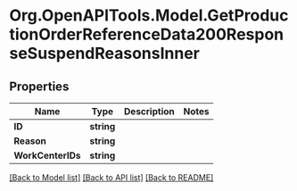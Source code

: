 # Org.OpenAPITools.Model.GetProductionOrderReferenceData200ResponseSuspendReasonsInner

## Properties

Name | Type | Description | Notes
------------ | ------------- | ------------- | -------------
**ID** | **string** |  | 
**Reason** | **string** |  | 
**WorkCenterIDs** | **string** |  | 

[[Back to Model list]](../README.md#documentation-for-models) [[Back to API list]](../README.md#documentation-for-api-endpoints) [[Back to README]](../README.md)

